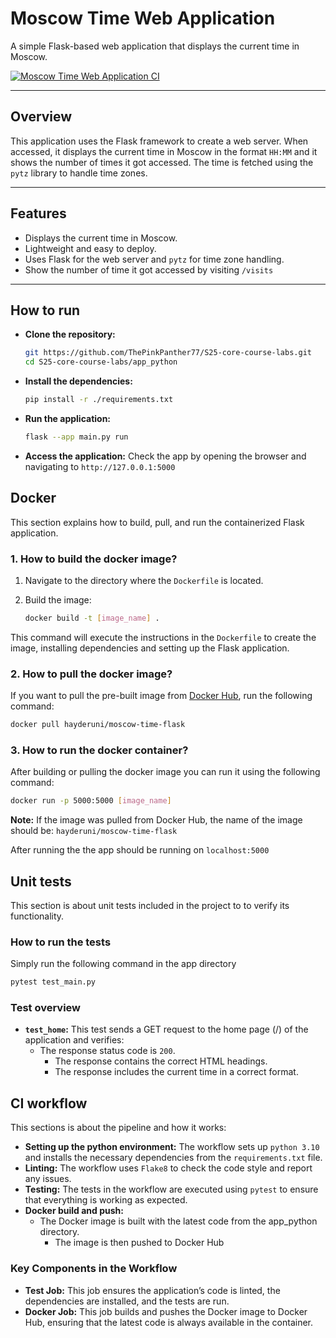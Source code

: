 # Moscow Time Web Application

A simple Flask-based web application that displays the current time in Moscow.

[![Moscow Time Web Application CI](https://github.com/HayderSarhan/S25-core-course-labs/actions/workflows/CI.yml/badge.svg)](https://github.com/HayderSarhan/S25-core-course-labs/actions/workflows/CI.yml)

---

## Overview

This application uses the Flask framework to create a web server. When accessed, it displays the current time in Moscow in the format `HH:MM` and it shows the number of times it got accessed. The time is fetched using the `pytz` library to handle time zones.

---

## Features

- Displays the current time in Moscow.
- Lightweight and easy to deploy.
- Uses Flask for the web server and `pytz` for time zone handling.
- Show the number of time it got accessed by visiting `/visits`

---

## How to run

- **Clone the repository:**

    ```bash
    git https://github.com/ThePinkPanther77/S25-core-course-labs.git
    cd S25-core-course-labs/app_python
    ```

- **Install the dependencies:**

    ```bash
    pip install -r ./requirements.txt
    ```

- **Run the application:**

    ```bash
    flask --app main.py run
    ```

- **Access the application:** Check the app by opening the browser and navigating to `http://127.0.0.1:5000`

## Docker

This section explains how to build, pull, and run the containerized Flask application.

### 1. How to build the docker image?

1. Navigate to the directory where the `Dockerfile` is located.
2. Build the image:

    ```bash
    docker build -t [image_name] .
    ```

This command will execute the instructions in the `Dockerfile` to create the image, installing dependencies and setting up the Flask application.

### 2. How to pull the docker image?

If you want to pull the pre-built image from [Docker Hub](https://hub.docker.com/r/hayderuni/moscow-time-flask), run the following command:

```bash
docker pull hayderuni/moscow-time-flask
```

### 3. How to run the docker container?

After building or pulling the docker image you can run it using the following command:

```bash
docker run -p 5000:5000 [image_name]
```

**Note:** If the image was pulled from Docker Hub, the name of the image should be: `hayderuni/moscow-time-flask`

After running the the app should be running on `localhost:5000`

## Unit tests

This section is about unit tests included in the project to to verify its functionality.

### How to run the tests

Simply run the following command in the app directory

```bash
pytest test_main.py
```

### Test overview

- **`test_home`:** This test sends a GET request to the home page (/) of the application and verifies:
  - The response status code is `200`.
    - The response contains the correct HTML headings.
    - The response includes the current time in a correct format.

## CI workflow

This sections is about the pipeline and how it works:

- **Setting up the python environment:** The workflow sets up `python 3.10` and installs the necessary dependencies from the `requirements.txt` file.
- **Linting:** The workflow uses `Flake8` to check the code style and report any issues.
- **Testing:** The tests in the workflow are executed using `pytest` to ensure that everything is working as expected.
- **Docker build and push:**
  - The Docker image is built with the latest code from the app_python directory.
    - The image is then pushed to Docker Hub

### Key Components in the Workflow

- **Test Job:** This job ensures the application’s code is linted, the dependencies are installed, and the tests are run.
- **Docker Job:** This job builds and pushes the Docker image to Docker Hub, ensuring that the latest code is always available in the container.
